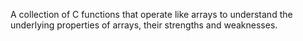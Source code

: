 A collection of C functions that operate like arrays to understand the underlying properties of arrays, their strengths and
weaknesses.
